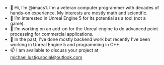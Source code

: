 - 👋 Hi, I’m @imacs1.  I'm a veteran computer programmer with decades of hands-on experience.  My interests are mostly math and scientific.
- 👀 I’m interested in Unreal Engine 5 for its potential as a tool (not a game).
- 🌱 I’m working on an add-on for the Unreal engine to do advanced point processing for commercial applications.
- 💞️ In the past, I've done mostly backend work but recently I've been working in Unreal Engine 5 and programming in C++.
- 📫 I am available to discuss your project at michael.lustig.social@outlook.com
